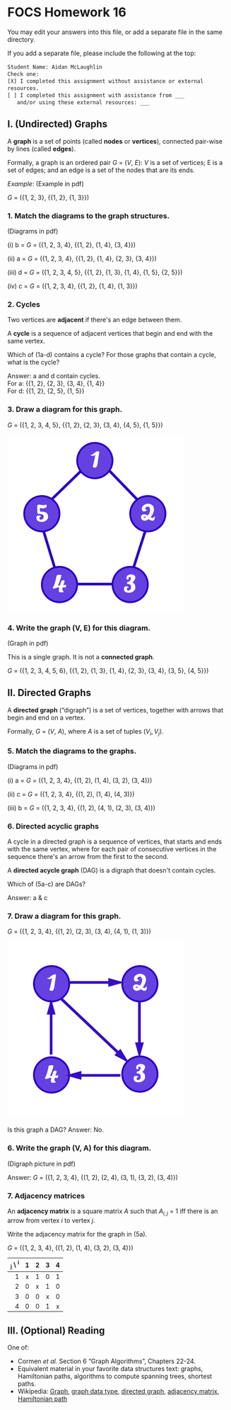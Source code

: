 # FOCS Homework 16

You may edit your answers into this file, or add a separate file in the same directory.

If you add a separate file, please include the following at the top:

```
Student Name: Aidan McLaughlin
Check one:
[X] I completed this assignment without assistance or external resources.
[ ] I completed this assignment with assistance from ___
   and/or using these external resources: ___
```

## I. (Undirected) Graphs

A **graph** is a set of points (called **nodes** or **vertices**), connected pair-wise by lines (called **edges**).

Formally, a graph is an ordered pair *G* = (*V*, *E*): *V* is a set of vertices; E is a set of edges; and an edge is a set of the nodes that are its ends.

*Example*:
(Example in pdf) <br>

*G* = ({1, 2, 3}, {{1, 2}, {1, 3}})

### 1. Match the diagrams to the graph structures.

(Diagrams in pdf)
<br>

(i) b = *G* = ({1, 2, 3, 4}, {{1, 2}, {1, 4}, {3, 4}})

(ii) a = *G* = ({1, 2, 3, 4}, {{1, 2}, {1, 4}, {2, 3}, {3, 4}})

(iii) d = *G* = ({1, 2, 3, 4, 5}, {{1, 2}, {1, 3}, {1, 4}, {1, 5}, {2, 5}})

(iv) c = *G* = ({1, 2, 3, 4}, {{1, 2}, {1, 4}, {1, 3}})

### 2. Cycles

Two vertices are **adjacent** if there's an edge between them.

A **cycle** is a sequence of adjacent vertices that begin and end with the same vertex.

Which of (1a-d) contains a cycle? For those graphs that contain a cycle, what is the cycle?

Answer: a and d contain cycles. <br>
For a: {{1, 2}, {2, 3}, {3, 4}, {1, 4}} <br>
For d: {{1, 2}, {2, 5}, {1, 5}} <br>


### 3. Draw a diagram for this graph.

*G* = ({1, 2, 3, 4, 5}, {{1, 2}, {2, 3}, {3, 4}, {4, 5}, {1, 5}})

![](https://github.com/aidankmcl/focs-assignments/blob/master/day16/images/graph.png)



### 4. Write the graph (V, E) for this diagram.

(Graph in pdf)
<br>

This is a single graph. It is not a **connected graph**.

*G* = ({1, 2, 3, 4, 5, 6}, {{1, 2}, {1, 3}, {1, 4}, {2, 3}, {3, 4}, {3, 5}, {4, 5}})

## II. Directed Graphs

A **directed graph** (“digraph”) is a set of vertices, together with arrows that begin and end on a vertex.

Formally, *G* = (*V*, *A*), where *A* is a set of tuples $(V_i, V_j)$.

### 5. Match the diagrams to the graphs.

(Diagrams in pdf)<br>

(i) a = *G* = ({1, 2, 3, 4}, {(1, 2), (1, 4), (3, 2), (3, 4)})

(ii) c = *G* = ({1, 2, 3, 4}, {(1, 2), (1, 4), (4, 3)})

(iii) b = *G* = ({1, 2, 3, 4}, {(1, 2), (4, 1), (2, 3), (3, 4)})

### 6. Directed acyclic graphs

A cycle in a directed graph is a sequence of vertices, that starts and ends with the same vertex, where for each pair of consecutive vertices in the sequence there's an arrow from the first to the second.

A **directed acycle graph** (DAG) is a digraph that doesn't contain cycles.

Which of (5a-c) are DAGs?

Answer: a & c


### 7. Draw a diagram for this graph.

*G* = ({1, 2, 3, 4}, {(1, 2), (2, 3), (3, 4), (4, 1), (1, 3)})

![](https://github.com/aidankmcl/focs-assignments/blob/master/day16/images/directed-graph.png)

Is this graph a DAG?
Answer: No.

### 6. Write the graph (V, A) for this diagram.

(Digraph picture in pdf)
<br>

Answer: *G* = ({1, 2, 3, 4}, {(1, 2), (2, 4), (3, 1), (3, 2), (3, 4)})
<br>

### 7. Adjacency matrices 

An **adjacency matrix** is a square matrix *A* such that $A_{i,j}$ = 1 iff there is an arrow from vertex *i* to vertex *j*.

Write the adjacency matrix for the graph in (5a).

*G* = ({1, 2, 3, 4}, {(1, 2), (1, 4), (3, 2), (3, 4)})

| <sub>j</sub> \ <sup>i</sup> | 1 | 2 | 3 | 4 |
|--:|:-:|:-:|:-:|:-:|
| 1 | x | 1 | 0 | 1 |
| 2 | 0 | x | 1 | 0 |
| 3 | 0 | 0 | x | 0 |
| 4 | 0 | 0 | 1 | x |

## III. (Optional) Reading

One of:

* Cormen *et al.* Section 6 “Graph Algorithms”, Chapters 22-24.
* Equivalent material in your favorite data structures text: graphs, Hamiltonian paths, algorithms to compute spanning trees, shortest paths.
* Wikipedia: [Graph](https://en.wikipedia.org/wiki/Graph_(discrete_mathematics)), [graph data type](https://en.wikipedia.org/wiki/Graph_(abstract_data_type)), [directed graph](https://en.wikipedia.org/wiki/Directed_graph), [adjacency matrix](https://en.wikipedia.org/wiki/Adjacency_matrix), [Hamiltonian path](https://en.wikipedia.org/wiki/Hamiltonian_path)

